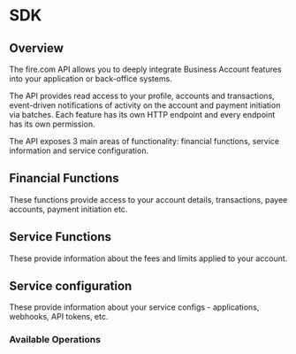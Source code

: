 # SDK

## Overview

The fire.com API allows you to deeply integrate Business Account features into your application or back-office systems.

The API provides read access to your profile, accounts and transactions, event-driven notifications of activity on the account and payment initiation via batches. Each feature has its own HTTP endpoint and every endpoint has its own permission.


The API exposes 3 main areas of functionality: financial functions, service information and service configuration.
## Financial Functions
These functions provide access to your account details, transactions, payee accounts, payment initiation etc.
## Service Functions
These provide information about the fees and limits applied to your account.
## Service configuration
These provide information about your service configs - applications, webhooks, API tokens, etc.


### Available Operations

